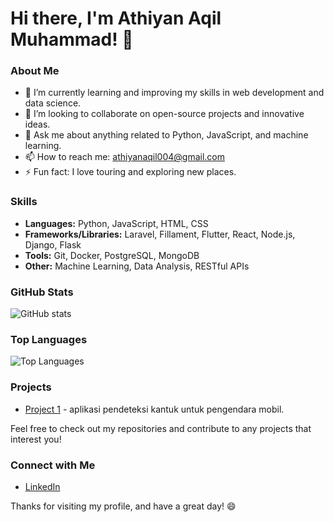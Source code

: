 # Hi there, I'm Athiyan Aqil Muhammad! 👋

### About Me

- 🌱 I’m currently learning and improving my skills in web development and data science.
- 👯 I’m looking to collaborate on open-source projects and innovative ideas.
- 💬 Ask me about anything related to Python, JavaScript, and machine learning.
- 📫 How to reach me: [athiyanaqil004@gmail.com](athiyanaqil004@gmail.com)
- ⚡ Fun fact: I love touring and exploring new places.

### Skills

- **Languages:** Python, JavaScript, HTML, CSS
- **Frameworks/Libraries:** Laravel, Fillament, Flutter, React, Node.js, Django, Flask
- **Tools:** Git, Docker, PostgreSQL, MongoDB
- **Other:** Machine Learning, Data Analysis, RESTful APIs

### GitHub Stats

![GitHub stats](https://github-readme-stats.vercel.app/api?username=tambakboii&show_icons=true&theme=radical)

### Top Languages

![Top Languages](https://github-readme-stats.vercel.app/api/top-langs/?username=tambakboii&layout=compact&theme=radical)

### Projects


- [Project 1](https://github.com/SafeDriveApp/SafeDrive.git) - aplikasi pendeteksi kantuk untuk pengendara mobil.

Feel free to check out my repositories and contribute to any projects that interest you!

### Connect with Me

- [LinkedIn](https://www.linkedin.com/in/athiyan-aqil-muhammad-658192331/)

Thanks for visiting my profile, and have a great day! 😄
